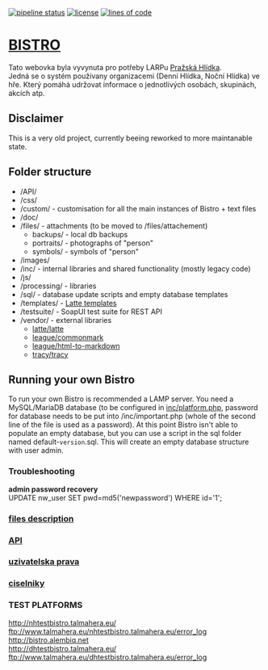 [![pipeline status](https://gitlab.alembiq.net/larp/bistro/badges/master/pipeline.svg)](https://gitlab.alembiq.net/larp/bistro/commits/master)
[![license](https://img.shields.io/github/license/amberan/dhbistro.svg)](https://gitlab.alembiq.net/larp/bistro/blob/master/LICENSE)
[![lines of code](https://tokei.rs/b1/github/amberan/dhbistro)](https://tokei.rs/b1/github/amberan/dhbistro)


# [BISTRO](https://github.com/amberan/dhbistro)

Tato webovka byla vyvynuta pro potřeby LARPu [Pražská Hlídka](http://www.prazskahlidka.cz/).  
Jedná se o systém používany organizacemi (Denní Hlídka, Noční Hlídka) ve hře. 
Který pomáhá udržovat informace o jednotlivých osobách, skupinách, akcích atp.  

## Disclaimer

This is a very old project, currently beeing reworked to more maintanable state.

## Folder structure
- /API/ 
- /css/ 
- /custom/ - customisation for all the main instances of Bistro + text files
- /doc/
- /files/ - attachments (to be moved to /files/attachement)
  - backups/ - local db backups 
  - portraits/ - photographs of "person"
  - symbols/ - symbols of "person"
- /images/ 
- /inc/ - internal libraries and shared functionality (mostly legacy code)
- /js/ 
- /processing/ - libraries
- /sql/ - database update scripts and empty database templates
- /templates/ - [Latte templates](https://latte.nette.org/)
- /testsuite/ - SoapUI test suite for REST API
- /vendor/ - external libraries
  - [latte/latte](https://latte.nette.org/)
  - [league/commonmark](https://github.com/thephpleague/commonmark)
  - [league/html-to-markdown](https://github.com/thephpleague/html-to-markdown)
  - [tracy/tracy](https://tracy.nette.org/)

## Running your own Bistro

To run your own Bistro is recommended a LAMP server. You need a MySQL/MariaDB 
database (to be configured in [inc/platform.php](https://gitlab.alembiq.net/larp/bistro/raw/master/inc/platform.php), password for database
needs to be put into /inc/important.php (whole of the second line of the file is
used as a password).
At this point Bistro isn't able to populate an empty database, but you can use 
a script in the sql folder named default-`version`.sql. This will create an empty
database structure with user admin.

### Troubleshooting

**admin password recovery**  
UPDATE nw_user SET pwd=md5('newpassword') WHERE id='1';


### [files description](doc/files.md)

### [API](doc/api.md)

### [uzivatelska prava](doc/rights.md)

### [ciselniky](doc/enums.md)

### TEST PLATFORMS
http://nhtestbistro.talmahera.eu/  
ftp://www.talmahera.eu/nhtestbistro.talmahera.eu/error_log  
http://bistro.alembiq.net  
http://dhtestbistro.talmahera.eu/  
ftp://www.talmahera.eu/dhtestbistro.talmahera.eu/error_log  
